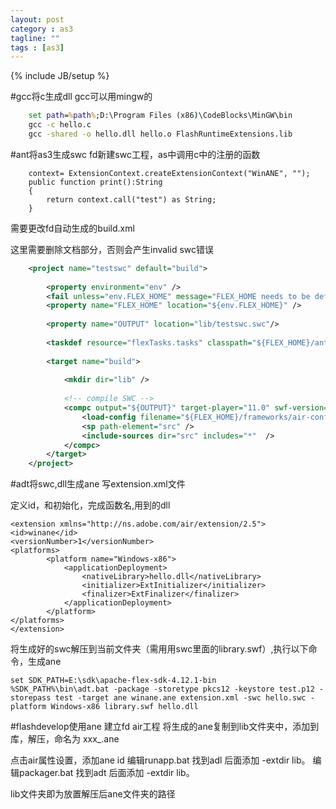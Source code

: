 ```yaml
---
layout: post
category : as3
tagline: ""
tags : [as3]
---
```

{% include JB/setup %}

#gcc将c生成dll
gcc可以用mingw的
```bat
	set path=%path%;D:\Program Files (x86)\CodeBlocks\MinGW\bin
	gcc -c hello.c
	gcc -shared -o hello.dll hello.o FlashRuntimeExtensions.lib
```
#ant将as3生成swc
fd新建swc工程，as中调用c中的注册的函数
```as3
	context= ExtensionContext.createExtensionContext("WinANE", ""); 
	public function print():String
	{
		return context.call("test") as String;
	} 
```

需要更改fd自动生成的build.xml

这里需要删除文档部分，否则会产生invalid swc错误
```xml
	<project name="testswc" default="build">
	
		<property environment="env" />
		<fail unless="env.FLEX_HOME" message="FLEX_HOME needs to be defined as an environment variable or in the Ant build." />
		<property name="FLEX_HOME" location="${env.FLEX_HOME}" />
		
		<property name="OUTPUT" location="lib/testswc.swc"/>
	
		<taskdef resource="flexTasks.tasks" classpath="${FLEX_HOME}/ant/lib/flexTasks.jar"/>
	
		<target name="build">
	
			<mkdir dir="lib" />
	
			<!-- compile SWC -->
			<compc output="${OUTPUT}" target-player="11.0" swf-version="13">
				<load-config filename="${FLEX_HOME}/frameworks/air-config.xml" />
				<sp path-element="src" />
				<include-sources dir="src" includes="*"  />
			</compc>
		</target>
	</project>
```
#adt将swc,dll生成ane
写extension.xml文件

定义id，和初始化，完成函数名,用到的dll

	<extension xmlns="http://ns.adobe.com/air/extension/2.5">
	<id>winane</id>
	<versionNumber>1</versionNumber>
	<platforms>
			<platform name="Windows-x86">
				<applicationDeployment>
					<nativeLibrary>hello.dll</nativeLibrary>
					<initializer>ExtInitializer</initializer>
					<finalizer>ExtFinalizer</finalizer>
				</applicationDeployment>
			</platform>
	</platforms>
	</extension>

将生成好的swc解压到当前文件夹（需用用swc里面的library.swf）,执行以下命令，生成ane

	set SDK_PATH=E:\sdk\apache-flex-sdk-4.12.1-bin
	%SDK_PATH%\bin\adt.bat -package -storetype pkcs12 -keystore test.p12 -storepass test -target ane winane.ane extension.xml -swc hello.swc -platform Windows-x86 library.swf hello.dll

#flashdevelop使用ane
建立fd air工程
将生成的ane复制到lib文件夹中，添加到库，解压，命名为 xxx_.ane

点击air属性设置，添加ane id
编辑runapp.bat 找到adl 后面添加 -extdir lib。
编辑packager.bat 找到adt 后面添加 -extdir lib。

lib文件夹即为放置解压后ane文件夹的路径